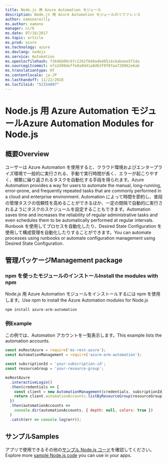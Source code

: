 ```yaml
---
title: Node.js 用 Azure Automation モジュール
description: Node.js 用 Azure Automation モジュールのリファレンス
author: eamonoreilly
ms.author: eamono
manager: nirb
ms.date: 07/18/2017
ms.topic: article
ms.prod: azure
ms.technology: azure
ms.devlang: nodejs
ms.service: Automation
ms.openlocfilehash: f364bb09c97c1262f640a4b48514c6abaee5f14a
ms.sourcegitcommit: efa2d98deffe8a0d41a8d63f9f07aa720862e6ab
ms.translationtype: HT
ms.contentlocale: ja-JP
ms.lasthandoff: 11/22/2018
ms.locfileid: "52154897"
---
```

# <a name="azure-automation-modules-for-nodejs"></a><span data-ttu-id="ce958-103">Node.js 用 Azure Automation モジュール</span><span class="sxs-lookup"><span data-stu-id="ce958-103">Azure Automation Modules for Node.js</span></span>

## <a name="overview"></a><span data-ttu-id="ce958-104">概要</span><span class="sxs-lookup"><span data-stu-id="ce958-104">Overview</span></span>

<span data-ttu-id="ce958-105">ユーザーは Azure Automation を使用すると、クラウド環境およびエンタープライズ環境で一般的に実行される、手動で実行時間が長く、エラーが起こりやすく、頻繁に繰り返されるタスクを自動化する手段を得られます。</span><span class="sxs-lookup"><span data-stu-id="ce958-105">Azure Automation provides a way for users to automate the manual, long-running, error-prone, and frequently repeated tasks that are commonly performed in a cloud and enterprise environment.</span></span> <span data-ttu-id="ce958-106">Automation によって時間を節約し、普段の管理タスクの信頼性を高めることができるほか、一定の間隔で自動的に実行されるようにタスクのスケジュールを設定することもできます。</span><span class="sxs-lookup"><span data-stu-id="ce958-106">Automation saves time and increases the reliability of regular administrative tasks and even schedules them to be automatically performed at regular intervals.</span></span> <span data-ttu-id="ce958-107">Runbook を使用してプロセスを自動化したり、Desired State Configuration を使用して構成管理を自動化したりすることができます。</span><span class="sxs-lookup"><span data-stu-id="ce958-107">You can automate processes using runbooks or automate configuration management using Desired State Configuration.</span></span>

## <a name="management-package"></a><span data-ttu-id="ce958-108">管理パッケージ</span><span class="sxs-lookup"><span data-stu-id="ce958-108">Management package</span></span>

### <a name="install-the-modules-with-npm"></a><span data-ttu-id="ce958-109">npm を使ったモジュールのインストール</span><span class="sxs-lookup"><span data-stu-id="ce958-109">Install the modules with npm</span></span>

<span data-ttu-id="ce958-110">Node.js 用 Azure Automation モジュールをインストールするには npm を使用します。</span><span class="sxs-lookup"><span data-stu-id="ce958-110">Use npm to install the Azure Automation modules for Node.js</span></span>

```bash
npm install azure-arm-automation
```

### <a name="example"></a><span data-ttu-id="ce958-111">例</span><span class="sxs-lookup"><span data-stu-id="ce958-111">Example</span></span>

<span data-ttu-id="ce958-112">この例では、Automation アカウントを一覧表示します。</span><span class="sxs-lookup"><span data-stu-id="ce958-112">This example lists the automation accounts.</span></span>

```javascript
const msRestAzure = require('ms-rest-azure');
const AutomationManagement = require('azure-arm-automation');

const subcriptionId = 'your-subscription-id';
const resourceGroup = 'your-resource-group';

msRestAzure
  .interactiveLogin()
  .then(credentials => {
    const client = new AutomationManagement(credentials, subcriptionId);
    return client.automationAccounts.listByResourceGroup(resourceGroup);
  })
  .then(automationAccounts =>
    console.dir(automationAccounts, { depth: null, colors: true })
  )
  .catch(err => console.log(err));
```

## <a name="samples"></a><span data-ttu-id="ce958-113">サンプル</span><span class="sxs-lookup"><span data-stu-id="ce958-113">Samples</span></span>

<span data-ttu-id="ce958-114">アプリで使用できるその他の[サンプル Node.js コード](https://azure.microsoft.com/resources/samples/?platform=nodejs)を確認してください。</span><span class="sxs-lookup"><span data-stu-id="ce958-114">Explore more [sample Node.js code](https://azure.microsoft.com/resources/samples/?platform=nodejs) you can use in your apps.</span></span>
